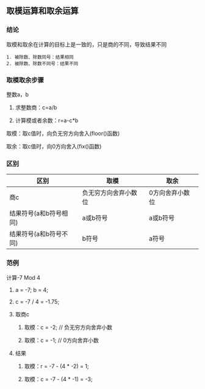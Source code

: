 ## 取模运算和取余运算

### 结论

取模和取余在计算的目标上是一致的，只是商的不同，导致结果不同

    1. 被除数、除数同号：结果相同
    2. 被除数、除数不同号：结果不同

### 取模取余步骤

整数a，b

1. 求整数商：c=a/b
   
2. 计算模或者余数：r=a-c*b

取模：取c值时，向负无穷方向舍入(floor()函数)

取余：取c值时，向0方向舍入(fix()函数)

### 区别

区别|取模|取余
---|---|---
商c|负无穷方向舍弃小数位|0方向舍弃小数位
结果符号(a和b符号相同)|a或b符号|a或b符号
结果符号(a和b符号不同)|b符号|a符号

### 范例

计算-7 Mod 4

1. a = -7; b = 4;
   
2. c = -7 / 4 = -1.75;
   
3. 取商c
   
    1. 取模：c = -2; // 负无穷方向舍弃小数
       
    2. 取模：c = -1; // 0方向舍弃小数
   
3. 结果
   
    1. 取模：r = -7 - (4 * -2) = 1;
       
    2. 取模：c = -7 - (4 * -1) = -3;
   